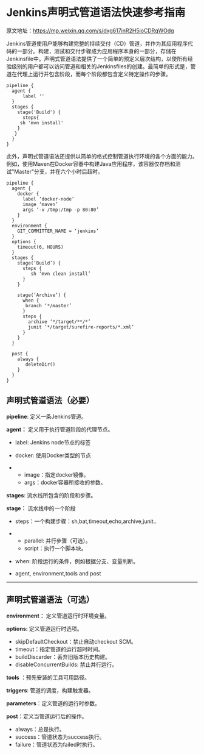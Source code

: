 # Jenkins声明式管道语法快速参考指南

原文地址：https://mp.weixin.qq.com/s/dxg617inR2H5ioCDRqWOdg



Jenkins管道使用户能够构建完整的持续交付（CD）管道，并作为其应用程序代码的一部分。构建，测试和交付步骤成为应用程序本身的一部分，存储在Jenkinsfile中。声明式管道语法提供了一个简单的预定义层次结构，以使所有经验级别的用户都可以访问管道和相关的Jenkinsfiles的创建。最简单的形式是，管道在代理上运行并包含阶段，而每个阶段都包含定义特定操作的步骤。

```
pipeline {
  agent {
      label ''
  }
  stages {
    stage('Build') {
      steps{
     sh 'mvn install'
    }
   }
  }
}
```

此外，声明式管道语法还提供以简单的格式控制管道执行环境的各个方面的能力。例如，使用Maven在Docker容器中构建Java应用程序，该容器仅存档和测试"Master"分支，并在六个小时后超时。

```
pipeline {
  agent {
    docker {
      label ‘docker-node’
      image ‘maven’
      args ‘-v /tmp:/tmp -p 80:80’
    }
  }
  environment {
    GIT_COMMITTER_NAME = ‘jenkins’
  }
  options {
    timeout(6, HOURS)
  }
  stages {
    stage(‘Build’) {
      steps {
         sh ‘mvn clean install’
      }
    }
    
    stage(‘Archive’) {
      when {
       branch ‘*/master’
      }
      steps {
        archive ‘*/target/**/*’
        junit ‘*/target/surefire-reports/*.xml’
      }
    }
  }

  post {
    always {
       deleteDir()
    }
  }
}
```

## 声明式管道语法（必要） 

**pipeline**:  定义一条Jenkins管道。

**agent：** 定义用于执行管道阶段的代理节点。

- label:  Jenkins node节点的标签

- docker: 使用Docker类型的节点

- - image：指定docker镜像。
  - args：docker容器所接收的参数。

**stages**:  流水线所包含的阶段和步骤。

**stage：** 流水线中的一个阶段

- steps：一个构建步骤：sh,bat,timeout,echo,archive,junit..

- - parallel: 并行步骤（可选）。
  - script：执行一个脚本块。

- when: 阶段运行的条件，例如根据分支、变量判断。

- agent, environment,tools and post

------

## 声明式管道语法（可选） 

**environment：** 定义管道运行时环境变量。

**options:** 定义管道运行时选项。

- skipDefaultCheckout：禁止自动checkout SCM。
- timeout：指定管道的运行超时时间。
- buildDiscarder：丢弃旧版本历史构建。
- disableConcurrentBuilds: 禁止并行运行。

**tools** ：预先安装的工具可用路径。

**triggers**:  管道的调度，构建触发器。

**parameters**：定义管道的运行时参数。

**post**：定义当管道运行后的操作。

- always：总是执行。
- success：管道状态为success执行。
- failure：管道状态为failed时执行。